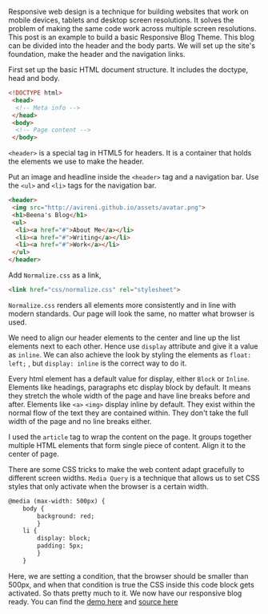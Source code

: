 Responsive web design is a technique for building websites that work on mobile devices, tablets and desktop screen resolutions. It solves the problem of making the same code work across multiple screen resolutions. This post is an example to build a basic Responsive Blog Theme. This blog can be divided into the header and the body parts. We will set up the site's foundation, make the header and the navigation links.

First set up the basic HTML document structure. It includes the doctype, head and body.

```html
<!DOCTYPE html>
 <head>
  <!-- Meta info -->
 </head>
 <body>
  <!-- Page content -->
 </body>
```
`<header>` is a special tag in HTML5 for headers. It is a container that holds the elements we use to make the header.

Put an image and headline inside the `<header>` tag and a navigation bar. Use the `<ul>` and `<li>` tags for the navigation bar.

```html
<header>
 <img src="http://avireni.github.io/assets/avatar.png">
 <h1>Beena's Blog</h1>
 <ul>
  <li><a href="#">About Me</a></li>
  <li><a href="#">Writing</a></li>
  <li><a href="#">Work</a></li>
 </ul>
</header>
```
Add `Normalize.css` as a link,

```html
<link href="css/normalize.css" rel="stylesheet">
```
`Normalize.css` renders all elements more consistently and in line with modern standards. Our page will look the same, no matter what browser is used.

We need to align our header elements to the center and line up the list elements next to each other. Hence use `display` attribute and give it a value as `inline`. We can also achieve the look by styling the elements as `float: left;` , but `display: inline` is the correct way to do it.  

Every html element has a default value for display, either `Block` or `Inline`. Elements like headings, paragraphs etc display block by default. It means they stretch the whole width of the page and have line breaks before and after. Elements like `<a>` `<img>` display inline by default. They exist within the normal flow of the text they are contained within. They don't take the full width of the page and no line breaks either. 

I used the `article` tag to wrap the content on the page. It groups together multiple HTML elements that form single piece of content. Align it to the center of page.

There are some CSS tricks to make the web content adapt gracefully to different screen widths. `Media Query` is a technique that allows us to set CSS styles that only activate when the browser is a certain width.

```html
@media (max-width: 500px) {
	body {
		background: red;
		}
	li {
		display: block;
		padding: 5px;
		}
	}
```

Here, we are setting a condition, that the browser should be smaller than 500px, and when that condition is true the CSS inside this code block gets activated. So thats pretty much to it. We now have our responsive blog ready. You can find the [demo here](http://avireni.github.io/ResponsiveBlogTheme) and [source here](https://github.com/avireni/ResponsiveBlogTheme)

